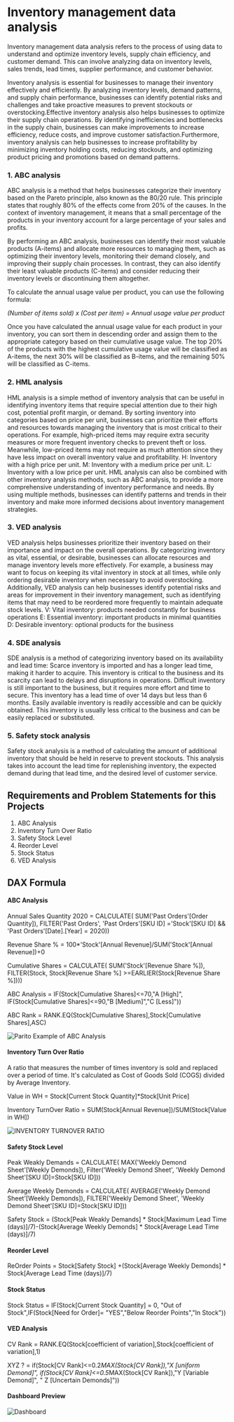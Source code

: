 # Inventory management data analysis

Inventory management data analysis refers to the process of using data to understand and optimize inventory levels, supply chain efficiency, and customer demand. This can involve analyzing data on inventory levels, sales trends, lead times, supplier performance, and customer behavior.

Inventory analysis is essential for businesses to manage their inventory effectively and efficiently. By analyzing inventory levels, demand patterns, and supply chain performance, businesses can identify potential risks and challenges and take proactive measures to prevent stockouts or overstocking.Effective inventory analysis also helps businesses to optimize their supply chain operations. By identifying inefficiencies and bottlenecks in the supply chain, businesses can make improvements to increase efficiency, reduce costs, and improve customer satisfaction.Furthermore, inventory analysis can help businesses to increase profitability by minimizing inventory holding costs, reducing stockouts, and optimizing product pricing and promotions based on demand patterns.

### 1. ABC analysis
ABC analysis is a method that helps businesses categorize their inventory based on the Pareto principle, also known as the 80/20 rule. This principle states that roughly 80% of the effects come from 20% of the causes. In the context of inventory management, it means that a small percentage of the products in your inventory account for a large percentage of your sales and profits.

By performing an ABC analysis, businesses can identify their most valuable products (A-items) and allocate more resources to managing them, such as optimizing their inventory levels, monitoring their demand closely, and improving their supply chain processes. In contrast, they can also identify their least valuable products (C-items) and consider reducing their inventory levels or discontinuing them altogether.

To calculate the annual usage value per product, you can use the following formula:

*(Number of items sold) x (Cost per item) = Annual usage value per product*

Once you have calculated the annual usage value for each product in your inventory, you can sort them in descending order and assign them to the appropriate category based on their cumulative usage value. The top 20% of the products with the highest cumulative usage value will be classified as A-items, the next 30% will be classified as B-items, and the remaining 50% will be classified as C-items.

### 2. HML analysis
HML analysis is a simple method of inventory analysis that can be useful in identifying inventory items that require special attention due to their high cost, potential profit margin, or demand. By sorting inventory into categories based on price per unit, businesses can prioritize their efforts and resources towards managing the inventory that is most critical to their operations.
For example, high-priced items may require extra security measures or more frequent inventory checks to prevent theft or loss. Meanwhile, low-priced items may not require as much attention since they have less impact on overall inventory value and profitability.
H: Inventory with a high price per unit.
M: Inventory with a medium price per unit.
L: Inventory with a low price per unit.
HML analysis can also be combined with other inventory analysis methods, such as ABC analysis, to provide a more comprehensive understanding of inventory performance and needs. By using multiple methods, businesses can identify patterns and trends in their inventory and make more informed decisions about inventory management strategies.

### 3. VED analysis
VED analysis helps businesses prioritize their inventory based on their importance and impact on the overall operations. By categorizing inventory as vital, essential, or desirable, businesses can allocate resources and manage inventory levels more effectively. For example, a business may want to focus on keeping its vital inventory in stock at all times, while only ordering desirable inventory when necessary to avoid overstocking. Additionally, VED analysis can help businesses identify potential risks and areas for improvement in their inventory management, such as identifying items that may need to be reordered more frequently to maintain adequate stock levels.
V: Vital inventory: products needed constantly for business operations
E: Essential inventory: important products in minimal quantities
D: Desirable inventory: optional products for the business

### 4. SDE analysis
SDE analysis is a method of categorizing inventory based on its availability and lead time:
Scarce inventory is imported and has a longer lead time, making it harder to acquire. This inventory is critical to the business and its scarcity can lead to delays and disruptions in operations.
Difficult inventory is still important to the business, but it requires more effort and time to secure. This inventory has a lead time of over 14 days but less than 6 months.
Easily available inventory is readily accessible and can be quickly obtained. This inventory is usually less critical to the business and can be easily replaced or substituted.

### 5. Safety stock analysis
Safety stock analysis is a method of calculating the amount of additional inventory that should be held in reserve to prevent stockouts. This analysis takes into account the lead time for replenishing inventory, the expected demand during that lead time, and the desired level of customer service.

## Requirements and Problem Statements for this Projects 

1. ABC Analysis
2. Inventory Turn Over Ratio 
3. Safety Stock Level 
4. Reorder Level
5. Stock Status
6. VED Analysis 

## DAX Formula

#### ABC Analysis 

Annual Sales Quantity 2020 = CALCULATE(
    SUM('Past Orders'[Order Quantity]),
    FILTER('Past Orders',
    'Past Orders'[SKU ID] ='Stock'[SKU ID] &&
    'Past Orders'[Date].[Year] = 2020))
    
Revenue Share % = 100*'Stock'[Annual Revenue]/SUM('Stock'[Annual Revenue])+0

Cumulative Shares = CALCULATE(
    SUM('Stock'[Revenue Share %]),
    FILTER(Stock,
    Stock[Revenue Share %] >=EARLIER(Stock[Revenue Share %])))
    
ABC Analysis = IF(Stock[Cumulative Shares]<=70,"A [High]", IF(Stock[Cumulative Shares]<=90,"B [Medium]","C [Less]"))

ABC Rank = RANK.EQ(Stock[Cumulative Shares],Stock[Cumulative Shares],ASC)

![Parito Example of ABC Analysis](https://github.com/kavinilavanM/Inventory-Management-Analysis/blob/main/Parito%20example-%20ABC%20Analysis.png)

#### Inventory Turn Over Ratio

A ratio that measures the number of times inventory is sold and replaced over a period of time. It's calculated as Cost of Goods Sold (COGS) divided by Average Inventory.

Value in WH = Stock[Current Stock Quantity]*Stock[Unit Price]

Inventory TurnOver Ratio = SUM(Stock[Annual Revenue])/SUM(Stock[Value in WH])

![INVENTORY TURNOVER RATIO](https://github.com/kavinilavanM/Inventory-Management-Analysis/blob/main/Inventory%20turn%20over%20ratio.png)

#### Safety Stock Level 

Peak Weakly Demands = CALCULATE(
    MAX('Weekly Demond Sheet'[Weekly Demonds]),
    Filter('Weekly Demond Sheet',
    'Weekly Demond Sheet'[SKU ID]=Stock[SKU ID]))
    
 Average Weekly Demonds = CALCULATE(
    AVERAGE('Weekly Demond Sheet'[Weekly Demonds]),
    FILTER('Weekly Demond Sheet',
    'Weekly Demond Sheet'[SKU ID]=Stock[SKU ID]))
    
 Safety Stock = (Stock[Peak Weakly Demands] * Stock[Maximum Lead Time (days)]/7)-(Stock[Average Weekly Demonds] * Stock[Average Lead Time (days)]/7)
 


#### Reorder Level 

ReOrder Points = Stock[Safety Stock] +(Stock[Average Weekly Demonds] * Stock[Average Lead Time (days)]/7)

#### Stock Status 

Stock Status = IF(Stock[Current Stock Quantity] = 0, "Out of Stock",IF(Stock[Need for Order]= "YES","Below Reorder Points","In Stock"))

#### VED Analysis

CV Rank = RANK.EQ(Stock[coefficient of variation],Stock[coefficient of variation],1)

XYZ ? = if(Stock[CV Rank]<=0.2*MAX(Stock[CV Rank]),"X [uniform Demond]", if(Stock[CV Rank]<=0.5*MAX(Stock[CV Rank]),"Y [Variable Demond]",
" Z [Uncertain Demonds]"))

#### Dashboard Preview 
![Dashboard](https://github.com/kavinilavanM/Inventory-Management-Analysis/blob/main/Screenshot%202023-03-28%20074259.png)

